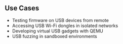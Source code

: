 ## Use Cases

- Testing firmware on USB devices from remote
- Accessing USB Wi-Fi dongles in isolated networks
- Developing virtual USB gadgets with QEMU
- USB fuzzing in sandboxed environments
